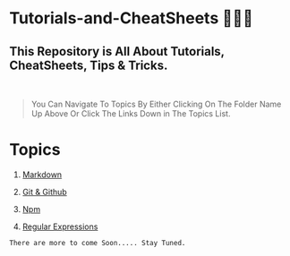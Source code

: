 # Tutorials-and-CheatSheets 🧑🏼‍💻

## **This Repository is All About Tutorials, CheatSheets, Tips & Tricks.**

<br>

> You Can Navigate To Topics By Either Clicking On The Folder Name Up Above Or Click The Links Down in The Topics List.

# Topics

1. [Markdown](https://github.com/OmarAshraf-Bombo/Tutorials-and-CheatSheets/tree/main/Markdown)

1. [Git & Github](https://github.com/OmarAshraf-Bombo/Tutorials-and-CheatSheets/tree/main/Git%20%26%20Github)

1. [Npm](https://github.com/OmarAshraf-Bombo/Tutorials-and-CheatSheets/tree/main/Npm)

1. [Regular Expressions](https://github.com/OmarAshraf-Bombo/Tutorials-and-CheatSheets/tree/main/Regular%20Expressions)

`There are more to come Soon..... Stay Tuned.`

